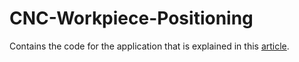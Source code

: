 # CNC-Workpiece-Positioning
Contains the code for the application that is explained in this [article](https://marco507.github.io/writing-a-cnc-workpiece-positioning-program/).
